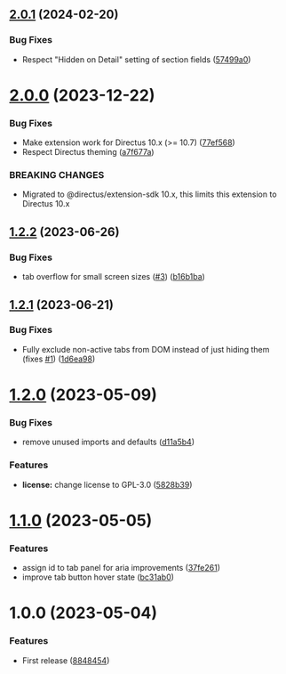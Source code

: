 ## [2.0.1](https://github.com/hanneskuettner/directus-extension-group-tabs-interface/compare/v2.0.0...v2.0.1) (2024-02-20)


### Bug Fixes

* Respect "Hidden on Detail" setting of section fields ([57499a0](https://github.com/hanneskuettner/directus-extension-group-tabs-interface/commit/57499a0233d26048e8843bc02ef7e2ea88ce84af))

# [2.0.0](https://github.com/hanneskuettner/directus-extension-group-tabs-interface/compare/v1.2.2...v2.0.0) (2023-12-22)


### Bug Fixes

* Make extension work for Directus 10.x (>= 10.7) ([77ef568](https://github.com/hanneskuettner/directus-extension-group-tabs-interface/commit/77ef568ef954146dd3e494cb0047e36382561188))
* Respect Directus theming ([a7f677a](https://github.com/hanneskuettner/directus-extension-group-tabs-interface/commit/a7f677aafcf58e112c7da8aa2c3f9a62b741982f))


### BREAKING CHANGES

* Migrated to @directus/extension-sdk 10.x, this limits this extension to Directus 10.x

## [1.2.2](https://github.com/hanneskuettner/directus-extension-group-tabs-interface/compare/v1.2.1...v1.2.2) (2023-06-26)


### Bug Fixes

* tab overflow for small screen sizes ([#3](https://github.com/hanneskuettner/directus-extension-group-tabs-interface/issues/3)) ([b16b1ba](https://github.com/hanneskuettner/directus-extension-group-tabs-interface/commit/b16b1ba7b0ae40d7b96aadc49cdb7fbc6c5a02b1))

## [1.2.1](https://github.com/hanneskuettner/directus-extension-group-tabs-interface/compare/v1.2.0...v1.2.1) (2023-06-21)


### Bug Fixes

* Fully exclude non-active tabs from DOM instead of just hiding them (fixes [#1](https://github.com/hanneskuettner/directus-extension-group-tabs-interface/issues/1)) ([1d6ea98](https://github.com/hanneskuettner/directus-extension-group-tabs-interface/commit/1d6ea982595e019964750e2b79f35b7a70a8e63a))

# [1.2.0](https://github.com/hanneskuettner/directus-extension-group-tabs-interface/compare/v1.1.0...v1.2.0) (2023-05-09)


### Bug Fixes

* remove unused imports and defaults ([d11a5b4](https://github.com/hanneskuettner/directus-extension-group-tabs-interface/commit/d11a5b48fef196ef8522f4fe3e66fc8454d4a965))


### Features

* **license:** change license to GPL-3.0 ([5828b39](https://github.com/hanneskuettner/directus-extension-group-tabs-interface/commit/5828b398fdc8447508106af824ab0a6c64694b01))

# [1.1.0](https://github.com/hanneskuettner/directus-extension-group-tabs-interface/compare/v1.0.0...v1.1.0) (2023-05-05)


### Features

* assign id to tab panel for aria improvements ([37fe261](https://github.com/hanneskuettner/directus-extension-group-tabs-interface/commit/37fe26154486eb87d3c49e5ab7c1cd1d15a94d68))
* improve tab button hover state ([bc31ab0](https://github.com/hanneskuettner/directus-extension-group-tabs-interface/commit/bc31ab09017a382988af399ea04cccc7fbc1dfe4))

# 1.0.0 (2023-05-04)


### Features

* First release ([8848454](https://github.com/hanneskuettner/directus-extension-group-tabs-interface/commit/8848454dfb040ab2f221b41963b9c6b9fb95610e))
